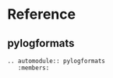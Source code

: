 # Reference

## pylogformats

```{eval-rst}
.. automodule:: pylogformats
   :members:
```

<!-- ## pylogformats.json

```{eval-rst}
.. automodule:: pylogformats.json
   :members: BunyanFormat, JsonFormat, AdvJsonFormat, SimpleTextFormat, CompactTextFormat

``` -->
